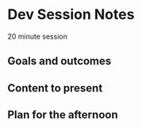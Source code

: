 # Dev Session Notes
20 minute session

## Goals and outcomes

## Content to present

## Plan for the afternoon
